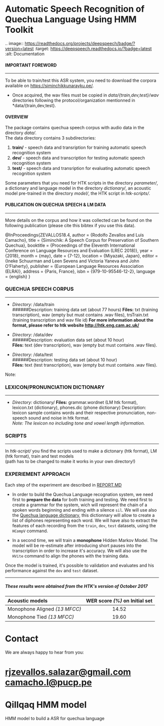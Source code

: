 Automatic Speech Recognition of Quechua Language Using HMM Toolkit
==================


.. image:: https://readthedocs.org/projects/deepspeech/badge/?version=latest
   :target: https://deepspeech.readthedocs.io/?badge=latest
   :alt: Documentation


#### IMPORTANT FOREWORD
------------------------------------------------------------------------------------
To be able to train/test this ASR system, you need to download the corpora available on https://siminchikkunarayku.pe/.

- Once acquired, the wav files must be copied in *data/{train,dev,test}/wav* directories following the protocol/organization mentionned in *data/{train,dev,test}.


#### OVERVIEW

The package contains quechua speech corpus with audio data in the directory *data/*.  
The data directory contains 3 subdirectories:   
1. **train/** - speech data and transription for training automatic speech recognition system
2. **dev/** - speech data and transcription for testing automatic speech recognition system    
3. **test/** - speech data and transription for evaluating automatic speech recognition system   

Some parameters that you need for HTK scripts in the directory *parameter/*, a dictionary and language model in the directory *dictionary/*, an acoustic model pre-trained in the directory *model/*, the HTK script in *htk-scripts/*.

#### PUBLICATION ON QUECHUA SPEECH & LM DATA
------------------------------------------------------------------------------------
More details on the corpus and how it was collected can be found on the following publication (please cite this bibtex if you use this data).

@InProceedings{ZEVALLOS18.4,
  author = {Rodolfo Zevallos and Luis Camacho},
  title = {Siminchik: A Speech Corpus for Preservation of Southern Quechua},
  booktitle = {Proceedings of the Eleventh International Conference on Language Resources and Evaluation (LREC 2018)},
  year = {2018},
  month = {may},
  date = {7-12},
  location = {Miyazaki, Japan},
  editor = {Ineke Schuurman and Leen Sevens and Victoria Yaneva and John O’Flaherty},
  publisher = {European Language Resources Association (ELRA)},
  address = {Paris, France},
  isbn = {979-10-95546-12-2},
  language = {english}
}

### QUECHUA SPEECH CORPUS
------------------------------------------------------------------------------------
 - *Directory:* /data/train    
######Description: training data set (about 77 hours)
**Files:** txt (training transcription), wav (empty but must contains .wav files), trsTrain.txt (training transcription and wav file id)
**For more information about the format, please refer to htk website http://htk.eng.cam.ac.uk/**       

 - *Directory:* /data/dev    
######Description: evaluation data set (about 10 hour)    
**Files:** text (dev transcription), wav (empty but must contains .wav files).         

 - *Directory:* /data/test     
######Description: testing data set (about 10 hour)     
**Files:** text (test transcription), wav (empty but must contains .wav files).     

Note: 

 
### LEXICON/PRONUNCIATION DICTIONARY
------------------------------------------------------------------------------------
 - *Directory:* dictionary/
**Files:** grammar.wordnet (LM htk format), lexicon.txt (dictionary), phones.dic (phone dictionary)
Description: lexicon sample contains words and their respective pronunciation, non-speech sound and noise in htk format.    
*Note: The lexicon no including tone and vowel length information.*


### SCRIPTS
------------------------------------------------------------------------------------
In *htk-script/* you find the scripts used to make a dictonary (htk format), LM (htk format), train and test models    
(path has to be changed to make it works in your own directory!)    
 

### EXPERIEMENT APPROACH

Each step of the experiment are described  in [REPORT.MD](https://github.com/nyro22/asr_hmm/blob/master/Report.md)

* In order to build the Quechua Language recognation system, we need first to **prepare the data** for both training and testing. We need first to create a grammar for the system, wich will represent the chain of a spoken words beginning and ending with a silence `sil`. We will use also the [Quechua language dictionary](https://siminchikkunarayku.pe/), this dictionnary will allow to create a list of diphones representing each word. We will have also to extract the features of each recording from the `train`, `dev`, `test`  datasets, using the `HCompV` command.

* In a second time, we will train a **monophone** Hidden Markov Model. The model will be re-estimate after introducing short pauses into the transcription in order to increase it's accuracy. We will also use the `HVite` command to align the phones with the training data.

Once the model is trained, it's possible to validation and evaluates and his performance against the `dev` and `test` dataset.

------------------------------------------------------------------------------------
##### These results were obtained from the HTK's version of October 2017

Acoustic models                | WER score *(%)* on **Initial** set   |
:------------------------------|:------------------------------------:| 
Monophone Aligned *(13 MFCC)*  |                14.52                 |
Monophone Tied    *(13 MFCC)*  |                19.60                 |


# Contact
We are always happy to hear from you:

rjzevallos.salazar@gmail.com \
camacho.l@pucp.pe
=======
# Qillqaq HMM model
HMM model to build a ASR for quechua language

